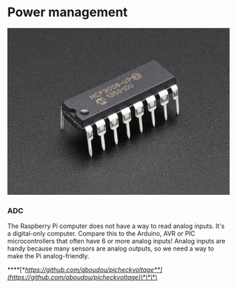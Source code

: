 # Power management

![](../../../../.gitbook/assets/856-01.jpg)

### **ADC**

The Raspberry Pi computer does not have a way to read analog inputs. It's a digital-only computer. Compare this to the Arduino, AVR or PIC microcontrollers that often have 6 or more analog inputs! Analog inputs are handy because many sensors are analog outputs, so we need a way to make the Pi analog-friendly.

\*\*\*\*[**https://github.com/aboudou/picheckvoltage**](https://github.com/aboudou/picheckvoltage)\*\*\*\*

